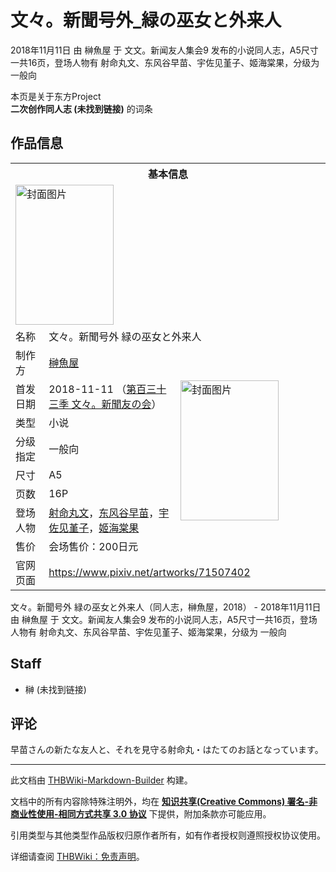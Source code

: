 # 文々。新聞号外_緑の巫女と外来人

<!-- source html: G:\repos\THBWiki-Markdown-Builder\THBWikiMarkdown\Temp\main\7\70\ns0%3A%E6%96%87%E3%80%85%E3%80%82%E6%96%B0%E8%81%9E%E5%8F%B7%E5%A4%96_%E7%B7%91%E3%81%AE%E5%B7%AB%E5%A5%B3%E3%81%A8%E5%A4%96%E6%9D%A5%E4%BA%BA.html -->

2018年11月11日 由 榊魚屋 于 文文。新闻友人集会9 发布的小说同人志，A5尺寸一共16页，登场人物有 射命丸文、东风谷早苗、宇佐见堇子、姬海棠果，分级为 一般向

本页是关于东方Project  
 **二次创作同人志 (未找到链接)** 的词条
## 作品信息

<table><tbody><tr><th colspan="3">基本信息</th></tr><tr><td class="cover-artwork-mobile" colspan="2"><a href="./文件-文々。新聞号外_緑の巫女と外来人封面.jpg.md" class="image" title="封面图片"><img alt="封面图片" src="https://upload.thwiki.cc/thumb/c/ca/%E6%96%87%E3%80%85%E3%80%82%E6%96%B0%E8%81%9E%E5%8F%B7%E5%A4%96_%E7%B7%91%E3%81%AE%E5%B7%AB%E5%A5%B3%E3%81%A8%E5%A4%96%E6%9D%A5%E4%BA%BA%E5%B0%81%E9%9D%A2.jpg/157px-%E6%96%87%E3%80%85%E3%80%82%E6%96%B0%E8%81%9E%E5%8F%B7%E5%A4%96_%E7%B7%91%E3%81%AE%E5%B7%AB%E5%A5%B3%E3%81%A8%E5%A4%96%E6%9D%A5%E4%BA%BA%E5%B0%81%E9%9D%A2.jpg" decoding="async" loading="lazy" width="157" height="224" srcset="https://upload.thwiki.cc/thumb/c/ca/%E6%96%87%E3%80%85%E3%80%82%E6%96%B0%E8%81%9E%E5%8F%B7%E5%A4%96_%E7%B7%91%E3%81%AE%E5%B7%AB%E5%A5%B3%E3%81%A8%E5%A4%96%E6%9D%A5%E4%BA%BA%E5%B0%81%E9%9D%A2.jpg/236px-%E6%96%87%E3%80%85%E3%80%82%E6%96%B0%E8%81%9E%E5%8F%B7%E5%A4%96_%E7%B7%91%E3%81%AE%E5%B7%AB%E5%A5%B3%E3%81%A8%E5%A4%96%E6%9D%A5%E4%BA%BA%E5%B0%81%E9%9D%A2.jpg 1.5x, https://upload.thwiki.cc/thumb/c/ca/%E6%96%87%E3%80%85%E3%80%82%E6%96%B0%E8%81%9E%E5%8F%B7%E5%A4%96_%E7%B7%91%E3%81%AE%E5%B7%AB%E5%A5%B3%E3%81%A8%E5%A4%96%E6%9D%A5%E4%BA%BA%E5%B0%81%E9%9D%A2.jpg/315px-%E6%96%87%E3%80%85%E3%80%82%E6%96%B0%E8%81%9E%E5%8F%B7%E5%A4%96_%E7%B7%91%E3%81%AE%E5%B7%AB%E5%A5%B3%E3%81%A8%E5%A4%96%E6%9D%A5%E4%BA%BA%E5%B0%81%E9%9D%A2.jpg 2x" data-file-width="593" data-file-height="844"></a></td>
</tr><tr><td class="label">名称</td><td colspan="2"> 文々。新聞号外 緑の巫女と外来人 </td></tr><tr><td class="label">制作方</td><td><a href="./榊魚屋.md" title="榊魚屋">榊魚屋</a></td><td class="cover-artwork" rowspan="8" style="min-width:224px;"><a href="./文件-文々。新聞号外_緑の巫女と外来人封面.jpg.md" class="image" title="封面图片"><img alt="封面图片" src="https://upload.thwiki.cc/thumb/c/ca/%E6%96%87%E3%80%85%E3%80%82%E6%96%B0%E8%81%9E%E5%8F%B7%E5%A4%96_%E7%B7%91%E3%81%AE%E5%B7%AB%E5%A5%B3%E3%81%A8%E5%A4%96%E6%9D%A5%E4%BA%BA%E5%B0%81%E9%9D%A2.jpg/157px-%E6%96%87%E3%80%85%E3%80%82%E6%96%B0%E8%81%9E%E5%8F%B7%E5%A4%96_%E7%B7%91%E3%81%AE%E5%B7%AB%E5%A5%B3%E3%81%A8%E5%A4%96%E6%9D%A5%E4%BA%BA%E5%B0%81%E9%9D%A2.jpg" decoding="async" loading="lazy" width="157" height="224" srcset="https://upload.thwiki.cc/thumb/c/ca/%E6%96%87%E3%80%85%E3%80%82%E6%96%B0%E8%81%9E%E5%8F%B7%E5%A4%96_%E7%B7%91%E3%81%AE%E5%B7%AB%E5%A5%B3%E3%81%A8%E5%A4%96%E6%9D%A5%E4%BA%BA%E5%B0%81%E9%9D%A2.jpg/236px-%E6%96%87%E3%80%85%E3%80%82%E6%96%B0%E8%81%9E%E5%8F%B7%E5%A4%96_%E7%B7%91%E3%81%AE%E5%B7%AB%E5%A5%B3%E3%81%A8%E5%A4%96%E6%9D%A5%E4%BA%BA%E5%B0%81%E9%9D%A2.jpg 1.5x, https://upload.thwiki.cc/thumb/c/ca/%E6%96%87%E3%80%85%E3%80%82%E6%96%B0%E8%81%9E%E5%8F%B7%E5%A4%96_%E7%B7%91%E3%81%AE%E5%B7%AB%E5%A5%B3%E3%81%A8%E5%A4%96%E6%9D%A5%E4%BA%BA%E5%B0%81%E9%9D%A2.jpg/315px-%E6%96%87%E3%80%85%E3%80%82%E6%96%B0%E8%81%9E%E5%8F%B7%E5%A4%96_%E7%B7%91%E3%81%AE%E5%B7%AB%E5%A5%B3%E3%81%A8%E5%A4%96%E6%9D%A5%E4%BA%BA%E5%B0%81%E9%9D%A2.jpg 2x" data-file-width="593" data-file-height="844"></a></td>
</tr><tr><td class="label">首发日期</td><td>2018-11-11&#160;（<a href="/展会作品列表?e=%E6%96%87%E6%96%87%E3%80%82%E6%96%B0%E9%97%BB%E5%8F%8B%E4%BA%BA%E9%9B%86%E4%BC%9A%239">第百三十三季 文々。新聞友の会</a>）</td></tr><tr><td class="label">类型</td><td>小说</td></tr><tr><td class="label">分级指定</td><td>一般向</td></tr><tr><td class="label">尺寸</td><td>A5</td></tr><tr><td class="label">页数</td><td>16P</td></tr><tr><td class="label">登场人物</td><td><a href="./射命丸文.md" title="射命丸文">射命丸文</a>，<a href="./东风谷早苗.md" title="东风谷早苗">东风谷早苗</a>，<a href="./宇佐见堇子.md" title="宇佐见堇子">宇佐见堇子</a>，<a href="./姬海棠果.md" title="姬海棠果">姬海棠果</a></td></tr><tr><td class="label">售价</td><td>会场售价：200日元</td></tr>
<tr><td class="label">官网页面</td><td colspan="2"><a rel="nofollow" class="external free" href="https://www.pixiv.net/artworks/71507402">https://www.pixiv.net/artworks/71507402</a></td></tr></tbody></table>

文々。新聞号外 緑の巫女と外来人（同人志，榊魚屋，2018） - 2018年11月11日 由 榊魚屋 于 文文。新闻友人集会9 发布的小说同人志，A5尺寸一共16页，登场人物有 射命丸文、东风谷早苗、宇佐见堇子、姬海棠果，分级为 一般向
## Staff
- 榊 (未找到链接)

## 评论
  
早苗さんの新たな友人と、それを見守る射命丸・はたてのお話となっています。
  
  
  

  





---

此文档由 [THBWiki-Markdown-Builder](https://github.com/Delsin-Yu/THBWiki-Markdown-Builder) 构建。

文档中的所有内容除特殊注明外，均在 [**知识共享(Creative Commons) 署名-非商业性使用-相同方式共享 3.0 协议**](https://creativecommons.org/licenses/by-sa/3.0/deed.zh-hans) 下提供，附加条款亦可能应用。

引用类型与其他类型作品版权归原作者所有，如有作者授权则遵照授权协议使用。

详细请查阅 [THBWiki：免责声明](https://thbwiki.cc/THBWiki:%E5%85%8D%E8%B4%A3%E5%A3%B0%E6%98%8E)。

